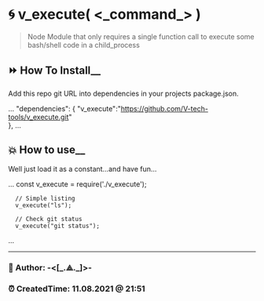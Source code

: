# 🌀 **v_execute(** <\_command\_> **)**

> Node Module that only requires a single function call to execute some bash/shell code in a child_process

## ⏩ How To Install__

Add this repo git URL into dependencies in your projects package.json.  

...
    "dependencies": {
      "v_execute":"https://github.com/V-tech-tools/v_execute.git"  
    },
...

## 💥 How to use__

Well just load it as a constant...and have fun...

...
    const v_execute = require('./v_execute');

      // Simple listing
      v_execute("ls");

      // Check git status
      v_execute("git status");
...

---

### 👻 Author: **-<[\_.⟁.\_]>-**

### ⏰ CreatedTime: 11.08.2021 @ 21:51

